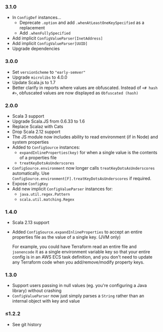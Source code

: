 ### 3.1.0

* In `ConfigDef` instances...
  * Deprecate `.option` and add `.whenAtLeastOneKeySpecified` as a replacement
  * Add `.whenFullySpecified`
* Add implicit `ConfigValueParser[InetAddress]`
* Add implicit `ConfigValueParser[UUID]`
* Upgrade dependencies

### 3.0.0

* Set `versionScheme` to `"early-semver"`
* Upgrade `microlibs` to 4.0.0
* Update Scala.js to 1.7
* Better clarify in reports where values are obfuscated. Instead of `<# hash #>`, obfuscated values are now displayed as `Obfuscated (hash)`

### 2.0.0

* Scala 3 support
* Upgrade Scala.JS from 0.6.33 to 1.6
* Replace Scalaz with Cats
* Drop Scala 2.12 support
* The JS module now includes ability to read environment (if in Node) and system properties
* Added to `ConfigSource` instances:
  * `expandInlineProperties(key)` for when a single value is the contents of a properties file
  * `treatKeyDotsAsUnderscores`
* `ConfigSource.environment` now longer calls `treatKeyDotsAsUnderscores` automatically.
  Use `ConfigSource.environment[F].treatKeyDotsAsUnderscores` if required.
* Expose `ConfigKey`
* Add new implicit `ConfigValueParser` instances for:
  * `java.util.regex.Pattern`
  * `scala.util.matching.Regex`

### 1.4.0

* Scala 2.13 support

* Added `ConfigSource.expandInlineProperties` to accept an entire properties file as the value of a single key. (JVM only)

  For example, you could have Terraform read an entire file and `jsonencode` it as a single environment variable key
  so that your entire config is in an AWS ECS task definition, and you don't need to update any Terraform code when
  you add/remove/modify property keys.


### 1.3.0

* Support users passing in null values (eg. you're configuring a Java library) without crashing
* `ConfigValueParser` now just simply parses a `String` rather than an internal object with key and value

### ≤1.2.2

* See git history
